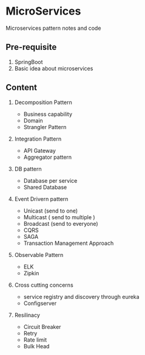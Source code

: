 # MicroServices
Microservices pattern notes and code

## Pre-requisite
1. SpringBoot
2. Basic idea about microservices

## Content
1. Decomposition Pattern 
    - Business capability
    - Domain
    - Strangler Pattern

2. Integration Pattern
    - API Gateway
    - Aggregator pattern

3. DB pattern
    - Database per service
    - Shared Database

4. Event Drivern pattern
    - Unicast (send to one)
    - Multicast ( send to multiple )
    - Broadcast (send to everyone)
    - CQRS
    - SAGA
    - Transaction Management Approach

5. Observable Pattern
    - ELK
    - Zipkin 

6. Cross cutting concerns
    - service registry and discovery through eureka
    - Configserver

7. Resilinacy
    - Circuit Breaker
    - Retry
    - Rate limit
    - Bulk Head        